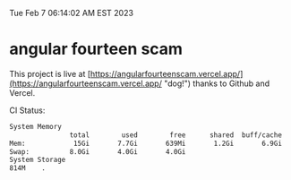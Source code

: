 Tue Feb  7 06:14:02 AM EST 2023

# angular fourteen scam


This project is live at [https://angularfourteenscam.vercel.app/](https://angularfourteenscam.vercel.app/ "dog!") thanks to Github and Vercel.

CI Status: 

```bash
System Memory
               total        used        free      shared  buff/cache   available
Mem:            15Gi       7.7Gi       639Mi       1.2Gi       6.9Gi       6.0Gi
Swap:          8.0Gi       4.0Gi       4.0Gi
System Storage
814M	.
```
